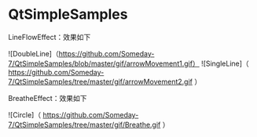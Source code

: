 # QtSimpleSamples
LineFlowEffect：效果如下

![DoubleLine]（https://github.com/Someday-7/QtSimpleSamples/blob/master/gif/arrowMovement1.gif）
![SingleLine]（ https://github.com/Someday-7/QtSimpleSamples/tree/master/gif/arrowMovement2.gif ）

BreatheEffect：效果如下

![Circle]（ https://github.com/Someday-7/QtSimpleSamples/tree/master/gif/Breathe.gif ）
